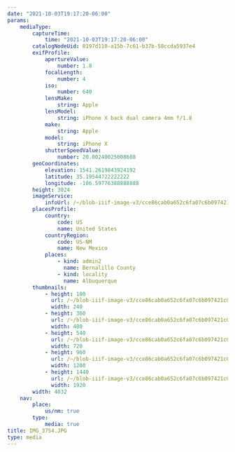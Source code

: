 ```yaml
---
date: "2021-10-03T19:17:20-06:00"
params:
    mediaType:
        captureTime:
            time: "2021-10-03T19:17:20-06:00"
        catalogNodeUid: 0197d110-a15b-7c61-b37b-58ccda5937e4
        exifProfile:
            apertureValue:
                number: 1.8
            focalLength:
                number: 4
            iso:
                number: 640
            lensMake:
                string: Apple
            lensModel:
                string: iPhone X back dual camera 4mm f/1.8
            make:
                string: Apple
            model:
                string: iPhone X
            shutterSpeedValue:
                number: 20.00240025008608
        geoCoordinates:
            elevation: 1541.2619843924192
            latitude: 35.19544722222222
            longitude: -106.59776388888888
        height: 3024
        imageService:
            infoUrl: /~/blob-iiif-image-v3/cce86cab0a652c6fa07c6b097421c03d39946bfec18de8d341bc3444d468d293/info.json
        placesProfile:
            country:
                code: US
                name: United States
            countryRegion:
                code: US-NM
                name: New Mexico
            places:
                - kind: admin2
                  name: Bernalillo County
                - kind: locality
                  name: Albuquerque
        thumbnails:
            - height: 180
              url: /~/blob-iiif-image-v3/cce86cab0a652c6fa07c6b097421c03d39946bfec18de8d341bc3444d468d293/full/240%2C180/0/default.jpg
              width: 240
            - height: 360
              url: /~/blob-iiif-image-v3/cce86cab0a652c6fa07c6b097421c03d39946bfec18de8d341bc3444d468d293/full/480%2C360/0/default.jpg
              width: 480
            - height: 540
              url: /~/blob-iiif-image-v3/cce86cab0a652c6fa07c6b097421c03d39946bfec18de8d341bc3444d468d293/full/720%2C540/0/default.jpg
              width: 720
            - height: 960
              url: /~/blob-iiif-image-v3/cce86cab0a652c6fa07c6b097421c03d39946bfec18de8d341bc3444d468d293/full/1280%2C960/0/default.jpg
              width: 1280
            - height: 1440
              url: /~/blob-iiif-image-v3/cce86cab0a652c6fa07c6b097421c03d39946bfec18de8d341bc3444d468d293/full/1920%2C1440/0/default.jpg
              width: 1920
        width: 4032
    nav:
        place:
            us/nm: true
        type:
            media: true
title: IMG_3754.JPG
type: media
---
```


